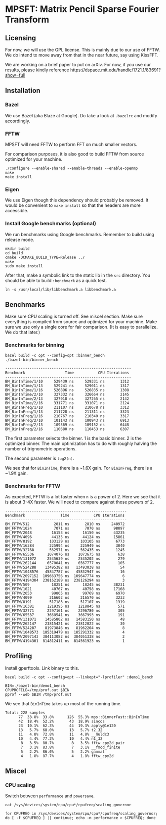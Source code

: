 # MPSFT: Matrix Pencil Sparse Fourier Transform

## Licensing

For now, we will use the GPL license. This is mainly due to our use of FFTW. We do intend to move away from that in the near future, say using KissFFT.

We are working on a brief paper to put on arXiv. For now, if you use our results, please kindly reference https://dspace.mit.edu/handle/1721.1/83691?show=full

## Installation

### Bazel

We use Bazel (aka Blaze at Google). Do take a look at `.bazelrc` and modify accordingly.

### FFTW

MPSFT will need FFTW to perform FFT on much smaller vectors.

For comparison purposes, it is also good to build FFTW from source optimized for your machine.

```shell
./configure --enable-shared --enable-threads --enable-openmp
make
make install
```

### Eigen

We use Eigen though this dependency should probably be removed. It would be convenient to `make install` so that the headers are more accessible.

### Install Google benchmarks (optional)

We run benchmarks using Google benchmarks. Remember to build using release mode.

```shell
mkdir build
cd build
cmake -DCMAKE_BUILD_TYPE=Release ../
make
sudo make install
```

After that, make a symbolic link to the static lib in the `src` directory. You should be able to build `:benchmark` as a quick test.

```shell
ln -s /usr/local/lib/libbenchmark.a libbenchmark.a
```

## Benchmarks

Make sure CPU scaling is turned off. See miscel section. Make sure everything is compiled from source and optimized for your machine. Make sure we use only a single core for fair comparison. (It is easy to parallelize. We do that later.)

### Benchmarks for binning

```shell
bazel build -c opt --config=opt :binner_bench
./bazel-bin/binner_bench
```

```
---------------------------------------------------------
Benchmark                  Time           CPU Iterations
---------------------------------------------------------
BM_BinInTime/1/10     529439 ns     529331 ns       1312
BM_BinInTime/1/13     529241 ns     529011 ns       1317
BM_BinInTime/1/16     526896 ns     526835 ns       1308
BM_BinInTime/2/10     327332 ns     326664 ns       2145
BM_BinInTime/2/13     327918 ns     327265 ns       2142
BM_BinInTime/2/16     331771 ns     331071 ns       2124
BM_BinInFreq/1/10     211107 ns     210678 ns       3312
BM_BinInFreq/1/13     211728 ns     211311 ns       3323
BM_BinInFreq/1/16     210767 ns     210340 ns       3317
BM_BinInFreq/2/10     101143 ns     100943 ns       6913
BM_BinInFreq/2/13     109369 ns     109152 ns       6448
BM_BinInFreq/2/16     110680 ns     110453 ns       6307
```

The first parameter selects the binner. 1 is the basic binner. 2 is the optimized binner. The main optimization has to do with roughly halving the number of trignometric operations.

The second parameter is `log2(n)`.

We see that for `BinInTime`, there is a ~1.6X gain. For `BinInFreq`, there is a ~1.9X gain.

### Benchmarks for FFTW

As expected, FFTW is a lot faster when `n` is a power of 2. Here we see that it is about 3-4X faster. We will need to compare against those powers of 2.

```
-------------------------------------------------------
Benchmark                Time           CPU Iterations
-------------------------------------------------------
BM_FFTW/512           2811 ns       2810 ns     248972
BM_FFTW/1024          7071 ns       7070 ns      98097
BM_FFTW/2048         16153 ns      16150 ns      43235
BM_FFTW/4096         44135 ns      44124 ns      15861
BM_FFTW/8192        103129 ns     103105 ns       6773
BM_FFTW/16384       225994 ns     225949 ns       3040
BM_FFTW/32768       562571 ns     562435 ns       1245
BM_FFTW/65536      1074076 ns    1073675 ns        638
BM_FFTW/131072     2535639 ns    2535202 ns        279
BM_FFTW/262144     6570041 ns    6567777 ns        105
BM_FFTW/524288    13495382 ns   13493038 ns         54
BM_FFTW/1048576   45847787 ns   45832947 ns         16
BM_FFTW/2097152  109663756 ns  109647774 ns          6
BM_FFTW/4194304  238162189 ns  238126294 ns          3
BM_FFTW/509          18251 ns      18245 ns      38231
BM_FFTW/1021         40767 ns      40758 ns      17168
BM_FFTW/2053         99805 ns      99769 ns       6970
BM_FFTW/4099        216602 ns     216570 ns       3233
BM_FFTW/8191        517183 ns     517107 ns       1319
BM_FFTW/16381      1219395 ns    1218845 ns        571
BM_FFTW/32771      2297161 ns    2296780 ns        305
BM_FFTW/65537      3668541 ns    3667993 ns        191
BM_FFTW/131071    14585802 ns   14583150 ns         48
BM_FFTW/262147    23815421 ns   23812022 ns         30
BM_FFTW/524287    81973846 ns   81962204 ns          8
BM_FFTW/1048573  185319479 ns  185291332 ns          4
BM_FFTW/2097143  384113082 ns  384051338 ns          2
BM_FFTW/4194301  814812411 ns  814561923 ns          1
```

## Profiling

Install gperftools. Link binary to this.

```shell
bazel build -c opt --config=opt --linkopt="-lprofiler" :demo1_bench

BIN=./bazel-bin/demo1_bench
CPUPROFILE=/tmp/prof.out $BIN
pprof --web $BIN /tmp/prof.out
```

We see that `BinInTime` takes up most of the running time.

```
Total: 228 samples
      77  33.8%  33.8%      126  55.3% mps::BinnerFast::BinInTime
      42  18.4%  52.2%       43  18.9% sincos
      23  10.1%  62.3%       44  19.3% apply@1e120
      13   5.7%  68.0%       13   5.7% t2_32
      11   4.8%  72.8%       11   4.8% __muldc3
      10   4.4%  77.2%       10   4.4% n1_32
       8   3.5%  80.7%        8   3.5% fftw_cpy2d_pair
       7   3.1%  83.8%        7   3.1% __fmod_finite
       5   2.2%  86.0%        5   2.2% gammal
       4   1.8%  87.7%        4   1.8% fftw_cpy2d
```

## Miscel

### CPU scaling

Switch between `performance` and `powersave`.

```shell
cat /sys/devices/system/cpu/cpu*/cpufreq/scaling_governor

for CPUFREQ in /sys/devices/system/cpu/cpu*/cpufreq/scaling_governor; do [ -f $CPUFREQ ] || continue; echo -n performance > $CPUFREQ; done
```